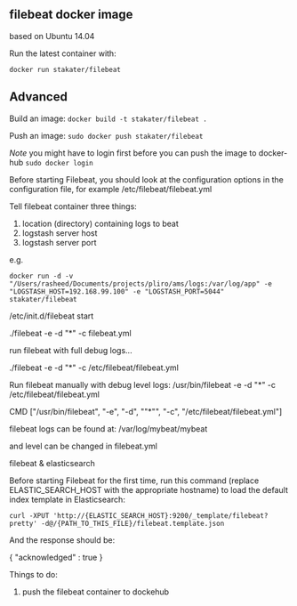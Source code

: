 ## filebeat docker image

based on Ubuntu 14.04

Run the latest container with:

`docker run stakater/filebeat`

## Advanced

Build an image:
`docker build -t stakater/filebeat .`

Push an image:
`sudo docker push stakater/filebeat`

_Note_ you might have to login first before you can push the image to docker-hub `sudo docker login`

Before starting Filebeat, you should look at the configuration options in the configuration file, for example /etc/filebeat/filebeat.yml

Tell filebeat container three things:
1. location (directory) containing logs to beat
2. logstash server host
3. logstash server port

e.g.

`docker run -d -v "/Users/rasheed/Documents/projects/pliro/ams/logs:/var/log/app" -e "LOGSTASH_HOST=192.168.99.100" -e "LOGSTASH_PORT=5044" stakater/filebeat`


/etc/init.d/filebeat start

./filebeat -e -d "*" -c filebeat.yml

run filebeat with full debug logs...

./filebeat -e -d "*" -c /etc/filebeat/filebeat.yml

Run filebeat manually with debug level logs:
/usr/bin/filebeat -e -d "*" -c /etc/filebeat/filebeat.yml

CMD 					["/usr/bin/filebeat", "-e", "-d", "\"*\"", "-c", "/etc/filebeat/filebeat.yml"]

filebeat logs can be found at: /var/log/mybeat/mybeat

and level can be changed in filebeat.yml


filebeat & elasticsearch

Before starting Filebeat for the first time, run this command (replace ELASTIC_SEARCH_HOST with the appropriate hostname) to load the default index template in Elasticsearch:

    curl -XPUT 'http://{ELASTIC_SEARCH_HOST}:9200/_template/filebeat?pretty' -d@/{PATH_TO_THIS_FILE}/filebeat.template.json

And the response should be:

{
  "acknowledged" : true
}

Things to do:

1. push the filebeat container to dockehub